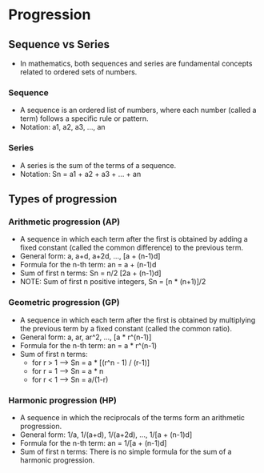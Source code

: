 # Progression

## Sequence vs Series

- In mathematics, both sequences and series are fundamental concepts related to ordered sets of numbers.

### Sequence

- A sequence is an ordered list of numbers, where each number (called a term) follows a specific rule or pattern.
- Notation: a1, a2, a3, ..., an

### Series

- A series is the sum of the terms of a sequence.
- Notation: Sn = a1 + a2 + a3 + ... + an

## Types of progression

### Arithmetic progression (AP)

- A sequence in which each term after the first is obtained by adding a fixed constant (called the common difference) to the previous term.
- General form: a, a+d, a+2d, ..., [a + (n-1)d]
- Formula for the n-th term: an = a + (n-1)d
- Sum of first n terms: Sn = n/2 [2a + (n-1)d]
- NOTE: Sum of first n positive integers, Sn = [n * (n+1)]/2

### Geometric progression (GP)

- A sequence in which each term after the first is obtained by multiplying the previous term by a fixed constant (called the common ratio).
- General form: a, ar, ar^2, ..., [a * r^(n-1)]
- Formula for the n-th term: an = a \* r^(n-1)
- Sum of first n terms:
  - for r > 1 --> Sn = a \* [(r^n - 1) / (r-1)]
  - for r = 1 --> Sn = a \* n
  - for r < 1 --> Sn = a/(1-r)

### Harmonic progression (HP)

- A sequence in which the reciprocals of the terms form an arithmetic progression.
- General form: 1/a, 1/(a+d), 1/(a+2d), ..., 1/[a + (n-1)d]
- Formula for the n-th term: an = 1/[a + (n-1)d]
- Sum of first n terms: There is no simple formula for the sum of a harmonic progression.
